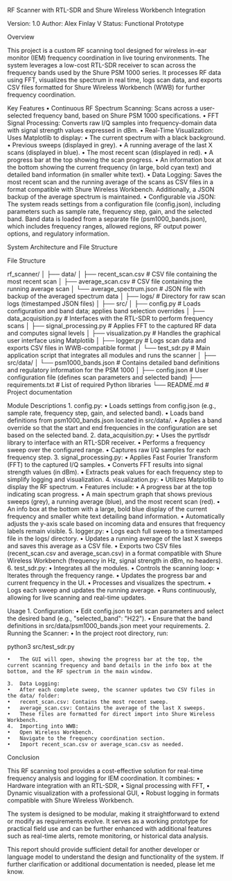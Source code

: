 RF Scanner with RTL-SDR and Shure Wireless Workbench Integration

Version: 1.0
Author: Alex Finlay V
Status: Functional Prototype

Overview

This project is a custom RF scanning tool designed for wireless in-ear monitor (IEM) frequency coordination in live touring environments. The system leverages a low-cost RTL-SDR receiver to scan across the frequency bands used by the Shure PSM 1000 series. It processes RF data using FFT, visualizes the spectrum in real time, logs scan data, and exports CSV files formatted for Shure Wireless Workbench (WWB) for further frequency coordination.

Key Features
	•	Continuous RF Spectrum Scanning: Scans across a user-selected frequency band, based on Shure PSM 1000 specifications.
	•	FFT Signal Processing: Converts raw I/Q samples into frequency-domain data with signal strength values expressed in dBm.
	•	Real-Time Visualization: Uses Matplotlib to display:
	•	The current spectrum with a black background.
	•	Previous sweeps (displayed in grey).
	•	A running average of the last X scans (displayed in blue).
	•	The most recent scan (displayed in red).
	•	A progress bar at the top showing the scan progress.
	•	An information box at the bottom showing the current frequency (in large, bold cyan text) and detailed band information (in smaller white text).
	•	Data Logging: Saves the most recent scan and the running average of the scans as CSV files in a format compatible with Shure Wireless Workbench. Additionally, a JSON backup of the average spectrum is maintained.
	•	Configurable via JSON: The system reads settings from a configuration file (config.json), including parameters such as sample rate, frequency step, gain, and the selected band. Band data is loaded from a separate file (psm1000_bands.json), which includes frequency ranges, allowed regions, RF output power options, and regulatory information.

System Architecture and File Structure

File Structure

rf_scanner/
│
├── data/
│   ├── recent_scan.csv         # CSV file containing the most recent scan
│   ├── average_scan.csv        # CSV file containing the running average scan
│   └── average_spectrum.json   # JSON file with backup of the averaged spectrum data
│
├── logs/                       # Directory for raw scan logs (timestamped JSON files)
│
├── src/
│   ├── config.py               # Loads configuration and band data; applies band selection overrides
│   ├── data_acquisition.py     # Interfaces with the RTL-SDR to perform frequency scans
│   ├── signal_processing.py    # Applies FFT to the captured RF data and computes signal levels
│   ├── visualization.py        # Handles the graphical user interface using Matplotlib
│   ├── logger.py               # Logs scan data and exports CSV files in WWB-compatible format
│   └── test_sdr.py             # Main application script that integrates all modules and runs the scanner
│
├── src/data/
│   └── psm1000_bands.json      # Contains detailed band definitions and regulatory information for the PSM 1000
│
├── config.json                 # User configuration file (defines scan parameters and selected band)
├── requirements.txt            # List of required Python libraries
└── README.md                   # Project documentation

Module Descriptions
	1.	config.py:
	•	Loads settings from config.json (e.g., sample rate, frequency step, gain, and selected band).
	•	Loads band definitions from psm1000_bands.json located in src/data/.
	•	Applies a band override so that the start and end frequencies in the configuration are set based on the selected band.
	2.	data_acquisition.py:
	•	Uses the pyrtlsdr library to interface with an RTL-SDR receiver.
	•	Performs a frequency sweep over the configured range.
	•	Captures raw I/Q samples for each frequency step.
	3.	signal_processing.py:
	•	Applies Fast Fourier Transform (FFT) to the captured I/Q samples.
	•	Converts FFT results into signal strength values (in dBm).
	•	Extracts peak values for each frequency step to simplify logging and visualization.
	4.	visualization.py:
	•	Utilizes Matplotlib to display the RF spectrum.
	•	Features include:
	•	A progress bar at the top indicating scan progress.
	•	A main spectrum graph that shows previous sweeps (grey), a running average (blue), and the most recent scan (red).
	•	An info box at the bottom with a large, bold blue display of the current frequency and smaller white text detailing band information.
	•	Automatically adjusts the y-axis scale based on incoming data and ensures that frequency labels remain visible.
	5.	logger.py:
	•	Logs each full sweep to a timestamped file in the logs/ directory.
	•	Updates a running average of the last X sweeps and saves this average as a CSV file.
	•	Exports two CSV files (recent_scan.csv and average_scan.csv) in a format compatible with Shure Wireless Workbench (frequency in Hz, signal strength in dBm, no headers).
	6.	test_sdr.py:
	•	Integrates all the modules.
	•	Controls the scanning loop:
	•	Iterates through the frequency range.
	•	Updates the progress bar and current frequency in the UI.
	•	Processes and visualizes the spectrum.
	•	Logs each sweep and updates the running average.
	•	Runs continuously, allowing for live scanning and real-time updates.

Usage
	1.	Configuration:
	•	Edit config.json to set scan parameters and select the desired band (e.g., "selected_band": "H22").
	•	Ensure that the band definitions in src/data/psm1000_bands.json meet your requirements.
	2.	Running the Scanner:
	•	In the project root directory, run:

python3 src/test_sdr.py


	•	The GUI will open, showing the progress bar at the top, the current scanning frequency and band details in the info box at the bottom, and the RF spectrum in the main window.

	3.	Data Logging:
	•	After each complete sweep, the scanner updates two CSV files in the data/ folder:
	•	recent_scan.csv: Contains the most recent sweep.
	•	average_scan.csv: Contains the average of the last X sweeps.
	•	These files are formatted for direct import into Shure Wireless Workbench.
	4.	Importing into WWB:
	•	Open Wireless Workbench.
	•	Navigate to the frequency coordination section.
	•	Import recent_scan.csv or average_scan.csv as needed.

Conclusion

This RF scanning tool provides a cost-effective solution for real-time frequency analysis and logging for IEM coordination. It combines:
	•	Hardware integration with an RTL-SDR,
	•	Signal processing with FFT,
	•	Dynamic visualization with a professional GUI,
	•	Robust logging in formats compatible with Shure Wireless Workbench.

The system is designed to be modular, making it straightforward to extend or modify as requirements evolve. It serves as a working prototype for practical field use and can be further enhanced with additional features such as real-time alerts, remote monitoring, or historical data analysis.

This report should provide sufficient detail for another developer or language model to understand the design and functionality of the system. If further clarification or additional documentation is needed, please let me know.